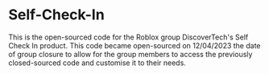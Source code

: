 # Self-Check-In
This is the open-sourced code for the Roblox group DiscoverTech's Self Check In product. This code became open-sourced on 12/04/2023 the date of group closure to allow for the group members to access the previously closed-sourced code and customise it to their needs.
